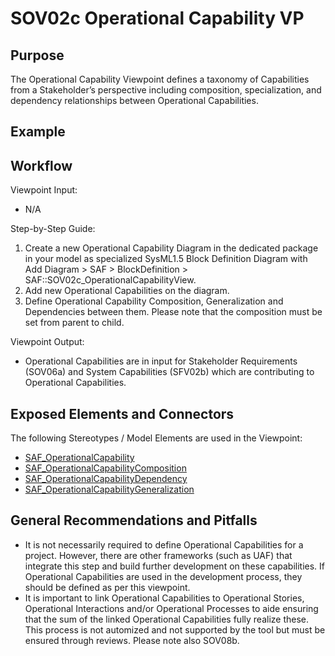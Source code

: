 # SOV02c Operational Capability VP

## Purpose
The Operational Capability Viewpoint defines a taxonomy of Capabilities from a Stakeholder’s perspective including composition, specialization, and dependency relationships between Operational Capabilities.

## Example

## Workflow
Viewpoint Input:
* N/A

Step-by-Step Guide:
1.	Create a new Operational Capability Diagram in the dedicated package in your model as specialized SysML1.5 Block Definition Diagram with Add Diagram > SAF > BlockDefinition > SAF::SOV02c_OperationalCapabilityView.
2.	Add new Operational Capabilities on the diagram.
3.	Define Operational Capability Composition, Generalization and Dependencies between them. Please note that the composition must be set from parent to child.

Viewpoint Output:
* Operational Capabilities are in input for Stakeholder Requirements (SOV06a) and System Capabilities (SFV02b) which are contributing to Operational Capabilities.

## Exposed Elements and Connectors
The following Stereotypes / Model Elements are used in the Viewpoint:
* [SAF_OperationalCapability](https://github.com/GfSE/SAF-Specification/blob/TdSE2023/stereotypes.md#SAF_OperationalCapability)
* [SAF_OperationalCapabilityComposition](https://github.com/GfSE/SAF-Specification/blob/TdSE2023/stereotypes.md#SAF_OperationalCapabilityComposition)
* [SAF_OperationalCapabilityDependency](https://github.com/GfSE/SAF-Specification/blob/TdSE2023/stereotypes.md#SAF_OperationalCapabilityDependency)
* [SAF_OperationalCapabilityGeneralization](https://github.com/GfSE/SAF-Specification/blob/TdSE2023/stereotypes.md#SAF_OperationalCapabilityGeneralization)

## General Recommendations and Pitfalls
* It is not necessarily required to define Operational Capabilities for a project. However, there are other frameworks (such as UAF) that integrate this step and build further development on these capabilities. If Operational Capabilities are used in the development process, they should be defined as per this viewpoint.
*	It is important to link Operational Capabilities to Operational Stories, Operational Interactions and/or Operational Processes to aide ensuring that the sum of the linked Operational Capabilities fully realize these. This process is not automized and not supported by the tool but must be ensured through reviews. Please note also SOV08b.
